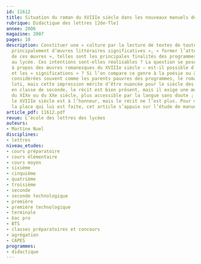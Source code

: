 ```yaml
---
id: 11612
title: Situation du roman du XVIIIe siècle dans les nouveaux manuels de lycée
rubrique: Didactique des lettres [2de-Tle]
annee: 2006
magazine: 2007
pages: 10
description: Constituer une « culture par la lecture de textes de toutes sortes et
  principalement d’œuvres littéraires significatives », « former l’attention aux significations
  de ces œuvres », telles sont les principales finalités des programmes de français
  au lycée. Ces intentions sont-elles réalisables ? La question se pose plus spécifiquement
  à propos des œuvres romanesques du XVIIIe siècle – est-il possible d’en saisir l’« originalité »
  et les « significations » ? Si l’on compare ce genre à la poésie ou à la tragédie,
  considérées souvent comme les parents pauvres des programmes, le roman paraît mieux
  loti, mais cette impression mérite d’être nuancée pour le siècle des Lumières – 
  en classe de seconde, le récit est bien présent, mais il exige une œuvre littéraire
  du XIXe ou du XXe siècle, plus accessible par la langue sans doute ; en première,
  le XVIIIe siècle est à l’honneur, mais le récit ne l’est plus. Pour mieux évaluer
  la place qui lui est faite, cet article s’appuie sur l’étude de manuels récents.
article_pdf: 11612.pdf
revue: L’école des lettres des lycées
auteurs:
- Martine Nuel
disciplines:
- lettres
niveau_etudes:
- cours préparatoire
- cours élémentaire
- cours moyen
- sixième
- cinquième
- quatrième
- troisième
- seconde
- seconde technologique
- première
- première technologique
- terminale
- bac pro
- BTS
- classes préparatoires et concours
- agrégation
- CAPES
programmes:
- didactique
---
```

